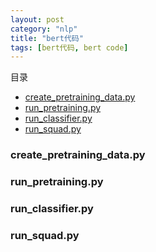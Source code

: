 ```yaml
---
layout: post
category: "nlp"
title: "bert代码"
tags: [bert代码, bert code]
---
```


目录

<!-- TOC -->

- [create_pretraining_data.py](#createpretrainingdatapy)
- [run_pretraining.py](#runpretrainingpy)
- [run_classifier.py](#runclassifierpy)
- [run_squad.py](#runsquadpy)

<!-- /TOC -->


### create_pretraining_data.py

### run_pretraining.py

### run_classifier.py

### run_squad.py
